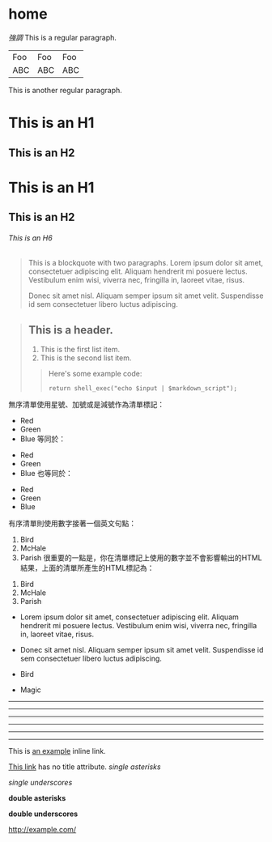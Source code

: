 # home
*強調*
This is a regular paragraph.

<table>
    <tr>
        <td>Foo</td><td>Foo</td><td>Foo</td>
    </tr>
    <tr>
        <td>ABC</td><td>ABC</td><td>ABC</td>
    </tr>

</table>

This is another regular paragraph.


This is an H1
=============

This is an H2
-------------


# This is an H1

## This is an H2

###### This is an H6

> This is a blockquote with two paragraphs. Lorem ipsum dolor sit amet,
> consectetuer adipiscing elit. Aliquam hendrerit mi posuere lectus.
> Vestibulum enim wisi, viverra nec, fringilla in, laoreet vitae, risus.
> 
> Donec sit amet nisl. Aliquam semper ipsum sit amet velit. Suspendisse
> id sem consectetuer libero luctus adipiscing.


> ## This is a header.
> 
> 1.   This is the first list item.
> 2.   This is the second list item.
> 
>> Here's some example code:
>>
>>     return shell_exec("echo $input | $markdown_script");



無序清單使用星號、加號或是減號作為清單標記：

*   Red
*   Green
*   Blue
等同於：

+   Red
+   Green
+   Blue
也等同於：

-   Red
-   Green
-   Blue



有序清單則使用數字接著一個英文句點：

1.  Bird
2.  McHale
3.  Parish
很重要的一點是，你在清單標記上使用的數字並不會影響輸出的HTML結果，上面的清單所產生的HTML標記為：

<ol>
<li>Bird</li>
<li>McHale</li>
<li>Parish</li>
</ol>

*   Lorem ipsum dolor sit amet, consectetuer adipiscing elit.
Aliquam hendrerit mi posuere lectus. Vestibulum enim wisi,
viverra nec, fringilla in, laoreet vitae, risus.
*   Donec sit amet nisl. Aliquam semper ipsum sit amet velit.
Suspendisse id sem consectetuer libero luctus adipiscing.



*   Bird

*   Magic


<hr/>

* * *

***

*****

- - -

---------------------------------------


This is [an example](http://example.com/ "Title") inline link.

[This link](http://example.net/) has no title attribute.
*single asterisks*

_single underscores_

**double asterisks**

__double underscores__


<http://example.com/>
